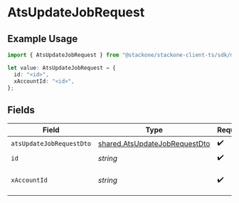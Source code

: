 # AtsUpdateJobRequest

## Example Usage

```typescript
import { AtsUpdateJobRequest } from "@stackone/stackone-client-ts/sdk/models/operations";

let value: AtsUpdateJobRequest = {
  id: "<id>",
  xAccountId: "<id>",
};
```

## Fields

| Field                                                                                 | Type                                                                                  | Required                                                                              | Description                                                                           |
| ------------------------------------------------------------------------------------- | ------------------------------------------------------------------------------------- | ------------------------------------------------------------------------------------- | ------------------------------------------------------------------------------------- |
| `atsUpdateJobRequestDto`                                                              | [shared.AtsUpdateJobRequestDto](../../../sdk/models/shared/atsupdatejobrequestdto.md) | :heavy_check_mark:                                                                    | N/A                                                                                   |
| `id`                                                                                  | *string*                                                                              | :heavy_check_mark:                                                                    | N/A                                                                                   |
| `xAccountId`                                                                          | *string*                                                                              | :heavy_check_mark:                                                                    | The account identifier                                                                |